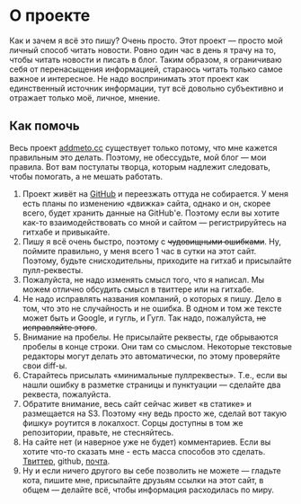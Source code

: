 # О проекте

Как и зачем я всё это пишу? Очень просто. Этот проект — просто мой личный способ читать новости. Ровно один час в день я трачу на то, чтобы читать новости и писать в блог. Таким образом, я ограничиваю себя от перенасыщения информацией, стараюсь читать только самое важное и интересное. Не надо воспринимать этот проект как единственный источник информации, тут всё довольно субъективно и отражает только моё, личное, мнение.

## Как помочь

Весь проект [addmeto.cc](http://addmeto.cc) существует только потому, что мне кажется правильным это делать. Поэтому, не обессудьте, мой блог — мои правила. Вот вам постулаты творца, которым надлежит следовать, чтобы помогать, а не мешать работать.

1. Проект живёт на [GitHub](http://github.com/bobuk/addmeto.cc) и переезжать оттуда не собирается. У меня есть планы по изменению «движка» сайта, однако и он, скорее всего, будет хранить данные на GitHub'е. Поэтому если вы хотите как-то взаимодействовать со мной и сайтом — регистрируйтесь на гитхабе и привыкайте.
2. Пишу я всё очень быстро, поэтому с ~~чудовищными ошибками~~. Ну, поймите правильно, у меня всего 1 час в сутки на этот сайт. Поэтому, будьте снисходительны, приходите на гитхаб и присылайте пулл-реквесты.
3. Пожалуйста, не надо изменять смысл того, что я написал. Мы можем отлично обсудить смысл в твиттере или на гитхабе.
4. Не надо исправлять названия компаний, о которых я пишу. Дело в том, что это не случайность и не ошибка. В одном и том же тексте может быть и Google, и гугль, и Гугл. Так надо, пожалуйста, ~~не исправляйте этого~~.
5. Внимание на пробелы. Не присылайте реквесты, где обрываются пробелы в конце строки. Они там со смыслом. Некоторые текстовые редакторы могут делать это автоматически, по этому проверяйте свои diff-ы.
6. Старайтесь присылать «минимальные пуллреквесты». Т.е., если вы нашли ошибку в разметке страницы и пунктуации — сделайте два реквеста, пожалуйста.
7. Обратите внимание, весь сайт сейчас живет «в статике» и размещается на S3. Поэтому «ну ведь просто же, сделай вот такую фишку» роутится в локалхост. Сорцы доступны в том же репозитории, правьте, не стесняйтесь.
8. На сайте нет (и наверное уже не будет) комментариев. Если вы хотите что-то сказать мне - есть масса способов это сделать. [Твиттер](http://twitter.com/bobuk), github, [почта](mailto:thebobuk@ya.ru).
9. Ну и если ничего другого вы себе позволить не можете — гладьте кота, пишите мне, присылайте друзьям ссылки на этот сайт, в общем — делайте всё, чтобы информация расходилась по миру.
